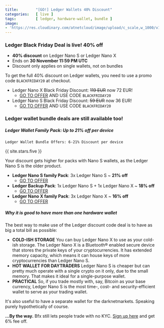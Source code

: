 ```yaml
---
title:        "[GO!] Ledger Wallets 40% Discount"
categories:   [ live ]
tags:         [ ledger, hardware-wallet, bundle ]
image:
- 'https://res.cloudinary.com/atnetcloud/image/upload/c_scale,w_1000/v1606117432/atnet/blackfriday2020/Screenshot_2020-11-23_at_8.43.34_AM_uacqvo.png'
---
```


<div id="live-ledger"></div>

### Ledger Black Friday Deal is live! 40% off

* **40% discount** on Ledger Nano S or Ledger Nano X
* Ends on **30 November 11:59 PM UTC**
* Discount only applies on single wallets, not on bundles

To get the full 40% discount on Ledger wallets, you need to use a promo code `BLACKFRIDAY20` at checkout.

* Ledger Nano X Black Friday Discount: <s>119 EUR</s> now 72 EUR!
  * [GO TO OFFER](https://bit.ly/3kYPCWW) AND USE CODE `BLACKFRIDAY20`
* Ledger Nano S Black Friday Discount: <s>59 EUR</s> now 36 EUR!
  * [GO TO OFFER](https://bit.ly/3kYPCWW) AND USE CODE `BLACKFRIDAY20`

<amp-img itemprop="image" alt="AltcoinTrading.NET"
          src="https://res.cloudinary.com/atnetcloud/image/upload/c_scale,w_1000/v1606117432/atnet/blackfriday2020/Screenshot_2020-11-23_at_8.43.34_AM_uacqvo.jpg"
          layout="responsive"
          data-original-width="1000px" data-original-height="390px"
          width="1000px" height="390px"></amp-img>


### Ledger wallet bundle deals are still available too!

##### Ledger Wallet Family Pack: Up to 21% off per device

`Ledger Wallet Bundle Offers: 6-21% Discount per device`

{{ site.stars.five }}

Your discount gets higher for packs with Nano S wallets, as the Ledger Nano S is the older product.

* **Ledger Nano S family Pack**: 3x Ledger Nano S ~ **21% off**
  * [GO TO OFFER](http://bit.ly/ebf-nanos3x)
* **Ledger Backup Pack**: 1x Ledger Nano S + 1x Ledger Nano X ~ **18% off**
  * [GO TO OFFER](http://bit.ly/ebf-bakp)
* **Ledger Nano X family Pack**: 3x Ledger Nano X ~ **16% off**
  * [GO TO OFFER](http://bit.ly/ebf-nanox3x)


##### Why it is good to have more than one hardware wallet

The best way to make use of the Ledger discount code deal is to have as big a total bill as possible:

* **COLD-ISH STORAGE** You can buy Ledger Nano X to use as your cold-ish storage. The Ledger Nano X is a Bluetooth® enabled secure device that stores the private keys of your cryptocurrencies. It has extended memory capacity, which means it can house keys of more cryptocurrencies than Ledger Nano S.
* **HOT WALLET FOR DAYTRADERS** Ledger Nano S is cheaper but can pretty much operate with a single crypto on it only, due to the small memory. That makes it ideal for a single-purpose wallet.
* **PRACTICAL** So, if you trade mostly with, say, Bitcoin as your base currency, Ledger Nano S is the most time-, cost- and security-efficient wallet to serve as your trading wallet.

It's also useful to have a separate wallet for the darknetmarkets. Speaking purely hypothetically of course.

<p><strong>...By the way.</strong> Bfx still lets people trade with no KYC. <a href="http://bit.ly/the-cat-mouse-game" rel="nofollow" target="_blank">Sign up here</a> and get 6% fee off.</p>
